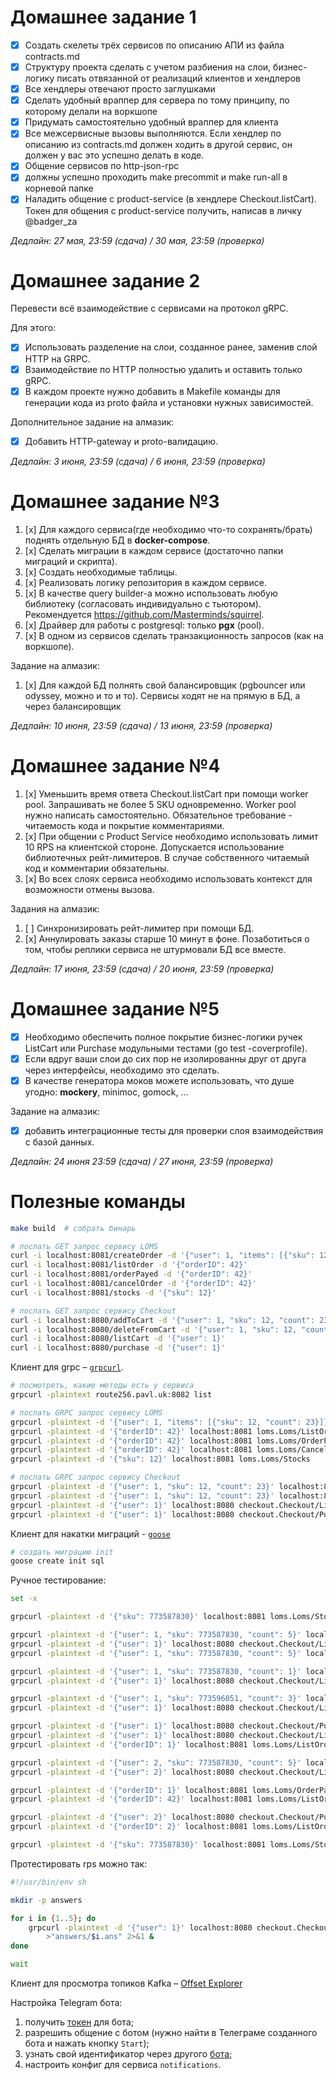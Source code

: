 # Домашнее задание 1

- [x] Создать скелеты трёх сервисов по описанию АПИ из файла contracts.md
- [x] Структуру проекта сделать с учетом разбиения на слои, бизнес-логику писать отвязанной от реализаций клиентов и хендлеров
- [x] Все хендлеры отвечают просто заглушками
- [x] Сделать удобный враппер для сервера по тому принципу, по которому делали на воркшопе
- [x] Придумать самостоятельно удобный враппер для клиента
- [x] Все межсервисные вызовы выполняются. Если хендлер по описанию из contracts.md должен ходить в другой сервис, он должен у вас это успешно делать в коде.
- [x] Общение сервисов по http-json-rpc
- [x] должны успешно проходить make precommit и make run-all в корневой папке
- [x] Наладить общение с product-service (в хендлере Checkout.listCart). Токен для общения с product-service получить, написав в личку @badger_za

*Дедлайн: 27 мая, 23:59 (сдача) / 30 мая, 23:59 (проверка)*

# Домашнее задание 2

Перевести всё взаимодействие c сервисами на протокол gRPC.

Для этого:

- [x] Использовать разделение на слои, созданное ранее, заменив слой HTTP на GRPC.
- [x] Взаимодействие по HTTP полностью удалить и оставить только gRPC.
- [x] В каждом проекте нужно добавить в Makefile команды для генерации кода из proto файла и установки нужных зависимостей.

Дополнительное задание на алмазик:
- [x] Добавить HTTP-gateway и proto-валидацию.

*Дедлайн: 3 июня, 23:59 (сдача) / 6 июня, 23:59 (проверка)*

# Домашнее задание №3

1. [x] Для каждого сервиса(где необходимо что-то сохранять/брать) поднять отдельную БД в __docker-compose__.
2. [x] Сделать миграции в каждом сервисе (достаточно папки миграций и скрипта).
3. [x] Создать необходимые таблицы.
4. [x] Реализовать логику репозитория в каждом сервисе.
5. [x] В качестве query builder-а можно использовать любую библиотеку (согласовать индивидуально с тьютором). Рекомендуется https://github.com/Masterminds/squirrel.
6. [x] Драйвер для работы с postgresql: только __pgx__ (pool).
7. [x] В одном из сервисов сделать транзакционность запросов (как на воркшопе).

Задание на алмазик:
1. [x] Для каждой БД полнять свой балансировщик (pgbouncer или odyssey, можно и то и то). Сервисы ходят не на прямую в БД, а через балансировщик

*Дедлайн: 10 июня, 23:59 (сдача) / 13 июня, 23:59 (проверка)*

# Домашнее задание №4

1. [x] Уменьшить время ответа Checkout.listCart при помощи worker pool. Запрашивать не более 5 SKU одновременно. Worker pool нужно написать самостоятельно. Обязательное требование - читаемость кода и покрытие комментариями.
2. [x] При общении с Product Service необходимо использовать лимит 10 RPS на клиентской стороне. Допускается использование библиотечных рейт-лимитеров. В случае собственного читаемый код и комментарии обязательны.
3. [x] Во всех слоях сервиса необходимо использовать контекст для возможности отмены вызова.

Задания на алмазик:

1. [ ] Синхронизировать рейт-лимитер при помощи БД.
2. [x] Аннулировать заказы старше 10 минут в фоне. Позаботиться о том, чтобы реплики сервиса не штурмовали БД все вместе.

*Дедлайн: 17 июня, 23:59 (сдача) / 20 июня, 23:59 (проверка)*

# Домашнее задание №5

- [x] Необходимо обеспечить полное покрытие бизнес-логики ручек ListCart или Purchase модульными тестами (go test -coverprofile).
- [x] Если вдруг ваши слои до сих пор не изолированны друг от друга через интерфейсы, необходимо это сделать.
- [x] В качестве генератора моков можете использовать, что душе угодно: **mockery**, minimoc, gomock, ...

Задание на алмазик:
- [x] добавить интеграционные тесты для проверки слоя взаимодействия с базой данных.

*Дедлайн: 24 июня 23:59 (сдача) / 27 июня, 23:59 (проверка)*

# Полезные команды
```bash
make build  # собрать бинарь

# послать GET запрос сервису LOMS
curl -i localhost:8081/createOrder -d '{"user": 1, "items": [{"sku": 12, "count": 23}]}'
curl -i localhost:8081/listOrder -d '{"orderID": 42}'
curl -i localhost:8081/orderPayed -d '{"orderID": 42}'
curl -i localhost:8081/cancelOrder -d '{"orderID": 42}'
curl -i localhost:8081/stocks -d '{"sku": 12}'

# послать GET запрос сервису Checkout
curl -i localhost:8080/addToCart -d '{"user": 1, "sku": 12, "count": 23}'
curl -i localhost:8080/deleteFromCart -d '{"user": 1, "sku": 12, "count": 23}'
curl -i localhost:8080/listCart -d '{"user": 1}'
curl -i localhost:8080/purchase -d '{"user": 1}'
```

Клиент для grpc – [`grpcurl`](https://github.com/fullstorydev/grpcurl).

```bash
# посмотреть, какие методы есть у сервиса
grpcurl -plaintext route256.pavl.uk:8082 list

# послать GRPC запрос сервису LOMS
grpcurl -plaintext -d '{"user": 1, "items": [{"sku": 12, "count": 23}]}' localhost:8081 loms.Loms/CreateOrder
grpcurl -plaintext -d '{"orderID": 42}' localhost:8081 loms.Loms/ListOrder
grpcurl -plaintext -d '{"orderID": 42}' localhost:8081 loms.Loms/OrderPayed
grpcurl -plaintext -d '{"orderID": 42}' localhost:8081 loms.Loms/CancelOrder
grpcurl -plaintext -d '{"sku": 12}' localhost:8081 loms.Loms/Stocks

# послать GRPC запрос сервису Checkout
grpcurl -plaintext -d '{"user": 1, "sku": 12, "count": 23}' localhost:8080 checkout.Checkout/AddToCart
grpcurl -plaintext -d '{"user": 1, "sku": 12, "count": 23}' localhost:8080 checkout.Checkout/DeleteFromCart
grpcurl -plaintext -d '{"user": 1}' localhost:8080 checkout.Checkout/ListCart
grpcurl -plaintext -d '{"user": 1}' localhost:8080 checkout.Checkout/Purchase
```

Клиент для накатки миграций - [`goose`](https://github.com/pressly/goose)

```bash
# создать миграцию init
goose create init sql
```

Ручное тестирование:

```bash
set -x

grpcurl -plaintext -d '{"sku": 773587830}' localhost:8081 loms.Loms/Stocks # OK

grpcurl -plaintext -d '{"user": 1, "sku": 773587830, "count": 5}' localhost:8080 checkout.Checkout/AddToCart # OK
grpcurl -plaintext -d '{"user": 1}' localhost:8080 checkout.Checkout/ListCart # OK
grpcurl -plaintext -d '{"user": 1, "sku": 773587830, "count": 5}' localhost:8080 checkout.Checkout/AddToCart # ERROR

grpcurl -plaintext -d '{"user": 1, "sku": 773587830, "count": 1}' localhost:8080 checkout.Checkout/DeleteFromCart # OK
grpcurl -plaintext -d '{"user": 1}' localhost:8080 checkout.Checkout/ListCart # OK

grpcurl -plaintext -d '{"user": 1, "sku": 773596051, "count": 3}' localhost:8080 checkout.Checkout/AddToCart # OK
grpcurl -plaintext -d '{"user": 1}' localhost:8080 checkout.Checkout/ListCart # OK

grpcurl -plaintext -d '{"user": 1}' localhost:8080 checkout.Checkout/Purchase # OK -> orderId=1
grpcurl -plaintext -d '{"user": 1}' localhost:8080 checkout.Checkout/ListCart # OK
grpcurl -plaintext -d '{"orderID": 1}' localhost:8081 loms.Loms/ListOrder # OK

grpcurl -plaintext -d '{"user": 2, "sku": 773587830, "count": 5}' localhost:8080 checkout.Checkout/AddToCart # OK
grpcurl -plaintext -d '{"user": 2}' localhost:8080 checkout.Checkout/ListCart # OK

grpcurl -plaintext -d '{"orderID": 1}' localhost:8081 loms.Loms/OrderPayed # OK
grpcurl -plaintext -d '{"orderID": 42}' localhost:8081 loms.Loms/ListOrder # ERROR

grpcurl -plaintext -d '{"user": 2}' localhost:8080 checkout.Checkout/Purchase # ERROR -> orderId=2
grpcurl -plaintext -d '{"orderID": 2}' localhost:8081 loms.Loms/ListOrder # OK

grpcurl -plaintext -d '{"sku": 773587830}' localhost:8081 loms.Loms/Stocks # OK
```

Протестировать rps можно так:
```bash
#!/usr/bin/env sh

mkdir -p answers

for i in {1..5}; do
    grpcurl -plaintext -d '{"user": 1}' localhost:8080 checkout.Checkout/ListCart \
        >"answers/$i.ans" 2>&1 &
done

wait
```

Клиент для просмотра топиков Kafka – [Offset Explorer](https://www.kafkatool.com/download.html)

Настройка Telegram бота:
1. получить [токен](https://core.telegram.org/bots/tutorial#getting-ready) для бота;
2. разрешить общение с ботом (нужно найти в Телеграме созданного бота и нажать кнопку `Start`);
3. узнать свой идентификатор через другого [бота](https://t.me/getmyid_bot);
4. настроить конфиг для сервиса `notifications`.